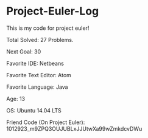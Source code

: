 # Project-Euler-Log
This is my code for project euler! 

Total Solved: 27 Problems.

Next Goal: 30

Favorite IDE: Netbeans

Favorite Text Editor: Atom

Favorite Language: Java

Age: 13

OS: Ubuntu 14.04 LTS

Friend Code (On Project Euler): 1012923_m9ZPQ3OUJUBLxJJUtwXa99wZmkdcvDWu
